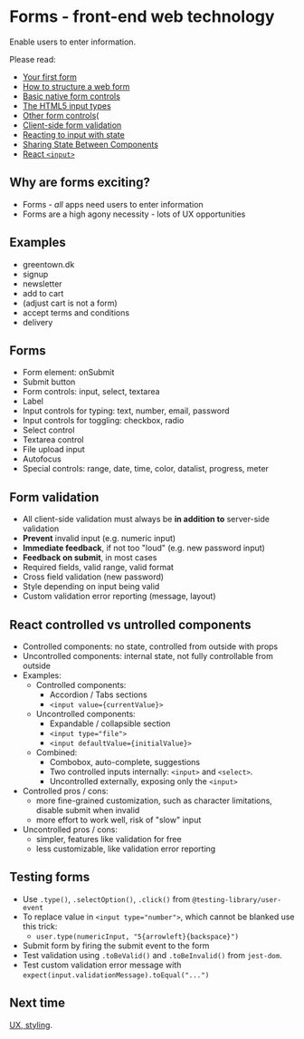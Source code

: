 # Forms - front-end web technology

Enable users to enter information.

Please read:

- [Your first form](https://developer.mozilla.org/en-US/docs/Learn/Forms/Your_first_form)
- [How to structure a web form](https://developer.mozilla.org/en-US/docs/Learn/Forms/How_to_structure_a_web_form)
- [Basic native form controls](https://developer.mozilla.org/en-US/docs/Learn/Forms/Basic_native_form_controls)
- [The HTML5 input types](https://developer.mozilla.org/en-US/docs/Learn/Forms/HTML5_input_types)
- [Other form controls](https://developer.mozilla.org/en-US/docs/Learn/Forms/Other_form_controls)(
- [Client-side form validation](https://developer.mozilla.org/en-US/docs/Learn/Forms/Form_validation)
- [Reacting to input with state](https://beta.reactjs.org/learn/reacting-to-input-with-state)
- [Sharing State Between Components](https://beta.reactjs.org/learn/sharing-state-between-components)
- [React `<input>`](https://beta.reactjs.org/reference/react-dom/components/input)

## Why are forms exciting?

- Forms - _all_ apps need users to enter information
- Forms are a high agony necessity - lots of UX opportunities

## Examples

- greentown.dk
- signup
- newsletter
- add to cart
- (adjust cart is not a form)
- accept terms and conditions
- delivery

## Forms

- Form element: onSubmit
- Submit button
- Form controls: input, select, textarea
- Label
- Input controls for typing: text, number, email, password
- Input controls for toggling: checkbox, radio
- Select control
- Textarea control
- File upload input
- Autofocus
- Special controls: range, date, time, color, datalist, progress, meter

## Form validation

- All client-side validation must always be **in addition to** server-side validation
- **Prevent** invalid input (e.g. numeric input)
- **Immediate feedback**, if not too "loud" (e.g. new password input)
- **Feedback on submit**, in most cases
- Required fields, valid range, valid format
- Cross field validation (new password)
- Style depending on input being valid
- Custom validation error reporting (message, layout)

## React controlled vs untrolled components

- Controlled components: no state, controlled from outside with props
- Uncontrolled components: internal state, not fully controllable from outside
- Examples:
  - Controlled components:
    - Accordion / Tabs sections
    - `<input value={currentValue}>`
  - Uncontrolled components:
    - Expandable / collapsible section
    - `<input type="file">`
    - `<input defaultValue={initialValue}>`
  - Combined:
    - Combobox, auto-complete, suggestions
    - Two controlled inputs internally: `<input>` and `<select>`.
    - Uncontrolled externally, exposing only the `<input>`
- Controlled pros / cons:
  - more fine-grained customization, such as character limitations, disable submit when invalid
  - more effort to work well, risk of "slow" input
- Uncontrolled pros / cons:
  - simpler, features like validation for free
  - less customizable, like validation error reporting

## Testing forms

- Use `.type()`, `.selectOption()`, `.click()` from `@testing-library/user-event`
- To replace value in `<input type="number">`, which cannot be blanked use this trick:
  - `user.type(numericInput, "5{arrowleft}{backspace}")`
- Submit form by firing the submit event to the form
- Test validation using `.toBeValid()` and `.toBeInvalid()` from `jest-dom`.
- Test custom validation error message with `expect(input.validationMessage).toEqual("...")`

## Next time

[UX, styling](../07-ux-styling/).
